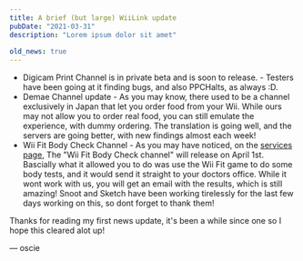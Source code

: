 ```yaml
---
title: A brief (but large) WiiLink update
pubDate: "2021-03-31"
description: "Lorem ipsum dolor sit amet"
 
old_news: true
---
```


- Digicam Print Channel is in private beta and is soon to release. - Testers have been going at it finding bugs, and also PPCHalts, as always :D.
- Demae Channel update - As you may know, there used to be a channel exclusively in Japan that let you order food from your Wii. While ours may not allow you to order real food, you can still emulate the experience, with dummy ordering. The translation is going well, and the servers are going better, with new findings almost each week!
- Wii Fit Body Check Channel - As you may have noticed, on the [services page](/services), The "Wii Fit Body Check channel" will release on April 1st. Bascially what it allowed you to do was use the Wii Fit game to do some body tests, and it would send it straight to your doctors office. While it wont work with us, you will get an email with the results, which is still amazing! Snoot and Sketch have been working tirelessly for the last few days working on this, so dont forget to thank them!

Thanks for reading my first news update, it's been a while since one so I hope this cleared alot up!

&mdash; oscie